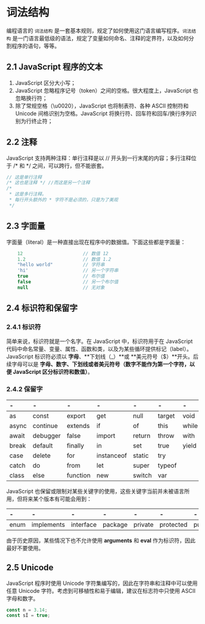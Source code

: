 # 词法结构

编程语言的 `词法结构` 是一套基本规则，规定了如何使用这门语言编写程序。`词法结构` 是一门语言最低级的语法，规定了变量如何命名、注释的定界符，以及如何分割程序的语句，等等。

## 2.1 JavaScript 程序的文本

1.  JavaScript 区分大小写；
2. JavaScript 忽略程序记号（token）之间的空格。很大程度上，JavaScript 也忽略换行符；
3. 除了常规空格（\u0020），JavaScript 也将制表符、各种 ASCII 控制符和 Unicode 间格识别为空格。JavaScript 将换行符、回车符和回车/换行序列识别为行终止符；

## 2.2 注释

JavaScript 支持两种注释：单行注释是以 // 开头到一行末尾的内容；多行注释位于 /* 和 */ 之间，可以跨行，但不能嵌套。

```JavaScript
// 这是单行注释
/* 这也是注释 */ //而这是另一个注释
/*
 * 这是多行注释。
 * 每行开头额外的 * 字符不是必须的，只是为了美观
 */
```

## 2.3 字面量

字面量（literal）是一种直接出现在程序中的数据值。下面这些都是字面量：

```JavaScript
	12						// 数值 12
	1.2						// 数值 1.2
	"hello world"			// 字符串
	'hi'					// 另一个字符串
	true					// 布尔值
	false					// 另一个布尔值
	null					// 无对象
```

## 2.4 标识符和保留字

### 2.4.1 标识符

简单来说，标识符就是一个名字。在 JavaScript 中，标识符用于在 JavaScript 代码中命名常量、变量、属性、函数和类，以及为某些循环提供标记（label）。JavaScript 标识符必须以 **字母**、**下划线（_）**或 **美元符号（$）**开头。后续字母可以是 **字母、数字、下划线或者美元符号（数字不能作为第一个字符，以便 JavaScript 区分标识符和数值）**。

### 2.4.2 保留字

| - | - | - | - | - | - | - |
| :--- | :--- | :--- | :--- | :--- | :--- | :--- |
| as | const | export | get | null | target | void |
| async | continue | extends | if | of | this | while |
| await | debugger | false | import | return | throw | with |
| break | default | finally | in | set | true | yield |
| case | delete | for | instanceof | static | try | |
| catch | do | from | let | super | typeof | |
| class | else | function | new | switch | var | |

JavaScript 也保留或限制对某些关键字的使用，这些关键字当前并未被语言所用，但将来某个版本有可能会用到：

| - | - | - | - | - | - | - |
| :--- | :--- | :--- | :--- | :--- | :--- | :--- |
| enum | implements | interface | package | private | protected | public |

由于历史原因，某些情况下也不允许使用 **arguments** 和 **eval** 作为标识符，因此最好不要使用。

## 2.5 Unicode

JavaScript 程序时使用 Unicode 字符集编写的，因此在字符串和注释中可以使用任意 Unicode 字符。考虑到可移植性和易于编辑，建议在标志符中只使用 ASCII 字母和数字。

```JavaScript
const n = 3.14;
const sÍ = true;
```
